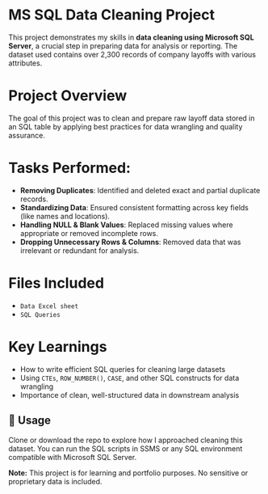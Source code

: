 # MS SQL Data Cleaning Project

This project demonstrates my skills in **data cleaning using Microsoft SQL Server**, a crucial step in preparing data for analysis or reporting. The dataset used contains over 2,300 records of company layoffs with various attributes.

# Project Overview

The goal of this project was to clean and prepare raw layoff data stored in an SQL table by applying best practices for data wrangling and quality assurance.

# Tasks Performed:

- **Removing Duplicates**: Identified and deleted exact and partial duplicate records.
- **Standardizing Data**: Ensured consistent formatting across key fields (like names and locations).
- **Handling NULL & Blank Values**: Replaced missing values where appropriate or removed incomplete rows.
- **Dropping Unnecessary Rows & Columns**: Removed data that was irrelevant or redundant for analysis.

# Files Included

- `Data Excel sheet`
- `SQL Queries`

# Key Learnings

- How to write efficient SQL queries for cleaning large datasets
- Using `CTEs`, `ROW_NUMBER()`, `CASE`, and other SQL constructs for data wrangling
- Importance of clean, well-structured data in downstream analysis

## 🔗 Usage

Clone or download the repo to explore how I approached cleaning this dataset. You can run the SQL scripts in SSMS or any SQL environment compatible with Microsoft SQL Server.


**Note:** This project is for learning and portfolio purposes. No sensitive or proprietary data is included.

